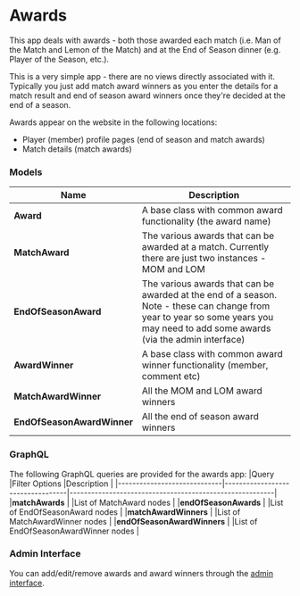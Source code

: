 # Awards

This app deals with awards - both those awarded each match (i.e. Man of the Match and Lemon of the Match) and at the End of Season dinner (e.g. Player of the Season, etc.).

This is a very simple app - there are no views directly associated with it. Typically you just add match award winners as you enter the details for a match result and end of season award winners once they're decided at the end of a season.

Awards appear on the website in the following locations:
- Player (member) profile pages (end of season and match awards)
- Match details (match awards)

### Models

|Name                       | Description  |
|---------------------------|----------------
|**Award**                  |A base class with common award functionality (the award name)|
|**MatchAward**             |The various awards that can be awarded at a match. Currently there are just two instances - MOM and LOM|
|**EndOfSeasonAward**       |The various awards that can be awarded at the end of a season. Note - these can change from year to year so some years you may need to add some awards (via the admin interface)|
|**AwardWinner**            |A base class with common award winner functionality (member, comment etc)|
|**MatchAwardWinner**       |All the MOM and LOM award winners|
|**EndOfSeasonAwardWinner** |All the end of season award winners|

### GraphQL

The following GraphQL queries are provided for the awards app:
|Query                        |Filter Options                    |Description                                              |
|-----------------------------|----------------------------------|---------------------------------------------------------|
|**matchAwards**              |                                  |List of MatchAward nodes                                 |
|**endOfSeasonAwards**        |                                  |List of EndOfSeasonAward nodes                           |
|**matchAwardWinners**        |                                  |List of MatchAwardWinner nodes                           |
|**endOfSeasonAwardWinners**  |                                  |List of EndOfSeasonAwardWinner nodes                     |

### Admin Interface

You can add/edit/remove awards and award winners through the [admin interface](//www.cambridgesouthhockeyclub.co.uk/admin/awards/).
